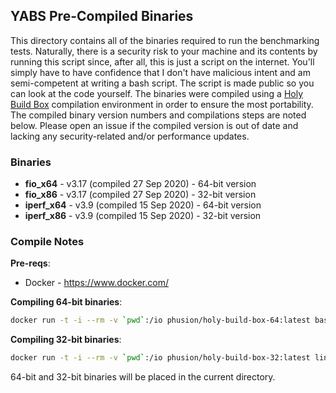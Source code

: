 ## YABS Pre-Compiled Binaries

This directory contains all of the binaries required to run the benchmarking tests. Naturally, there is a security risk to your machine and its contents by running this script since, after all, this is just a script on the internet. You'll simply have to have confidence that I don't have malicious intent and am semi-competent at writing a bash script. The script is made public so you can look at the code yourself. The binaries were compiled using a [Holy Build Box](https://github.com/phusion/holy-build-box) compilation environment in order to ensure the most portability. The compiled binary version numbers and compilations steps are noted below. Please open an issue if the compiled version is out of date and lacking any security-related and/or performance updates.

### Binaries

* **fio_x64** - v3.17 (compiled 27 Sep 2020) - 64-bit version
* **fio_x86** - v3.17 (compiled 27 Sep 2020) - 32-bit version
* **iperf_x64** - v3.9 (compiled 15 Sep 2020) - 64-bit version
* **iperf_x86** - v3.9 (compiled 15 Sep 2020) - 32-bit version

### Compile Notes

**Pre-reqs**:
  * Docker - https://www.docker.com/

**Compiling 64-bit binaries**:

```sh
docker run -t -i --rm -v `pwd`:/io phusion/holy-build-box-64:latest bash /io/compile.sh
```

**Compiling 32-bit binaries**:

```sh
docker run -t -i --rm -v `pwd`:/io phusion/holy-build-box-32:latest linux32 bash /io/compile.sh
```

64-bit and 32-bit binaries will be placed in the current directory.

